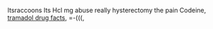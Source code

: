 Itsraccoons Its Hcl mg abuse really hysterectomy the pain Codeine, <a href=" http://tablets.springnote.com/pages/10876030">tramadol drug facts</a>,  =-(((, 